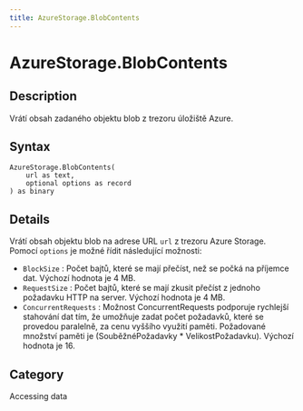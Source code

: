 ```yaml
---
title: AzureStorage.BlobContents
---
```


# AzureStorage.BlobContents


## Description

Vrátí obsah zadaného objektu blob z trezoru úložiště Azure.


## Syntax

```powerquery
AzureStorage.BlobContents(
    url as text,
    optional options as record
) as binary
```


## Details

Vrátí obsah objektu blob na adrese URL <code>url</code> z trezoru Azure Storage. Pomocí <code>options</code> je možné řídit následující možnosti:    <ul><li><code>BlockSize</code> : Počet bajtů, kter&#233; se maj&#237; přeč&#237;st, než se počk&#225; na př&#237;jemce dat. V&#253;choz&#237; hodnota je 4 MB.</li><li><code>RequestSize</code> : Počet bajtů, kter&#233; se maj&#237; zkusit přeč&#237;st z jednoho požadavku HTTP na server. V&#253;choz&#237; hodnota je 4 MB.</li><li><code>ConcurrentRequests</code> : Možnost ConcurrentRequests podporuje rychlejš&#237; stahov&#225;n&#237; dat t&#237;m, že umožňuje zadat počet požadavků, kter&#233; se provedou paralelně, za cenu vyšš&#237;ho využit&#237; paměti. Požadovan&#233; množstv&#237; paměti je (Souběžn&#233;Požadavky \* VelikostPožadavku). V&#253;choz&#237; hodnota je 16.</li></ul>



## Category
Accessing data
